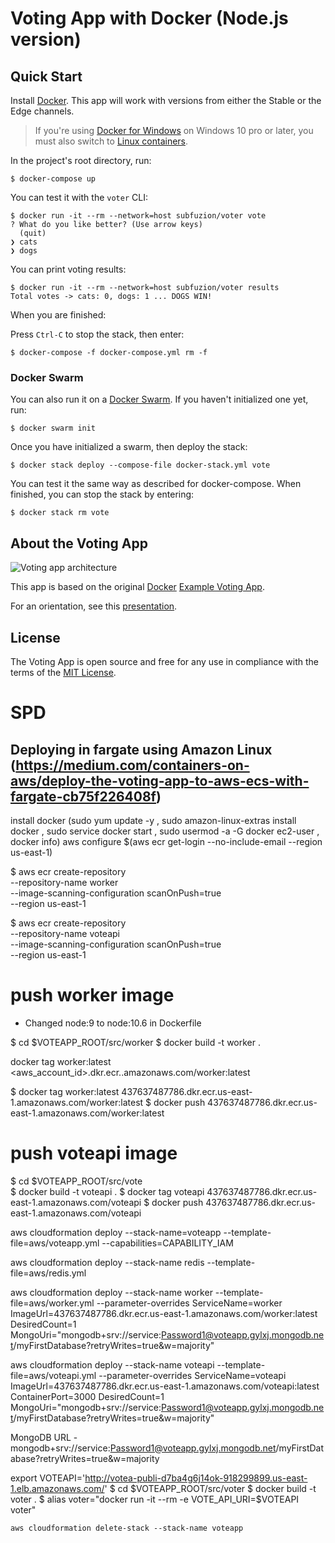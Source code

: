 # Voting App with Docker (Node.js version)

<!--
## Build Status

| Service  | Docker Image           | Build Status |
|:---------|:-----------------------|:-------------|
| API      | subfuzion/vote-api     | [![Docker build](https://img.shields.io/docker/build/subfuzion/vote-api.svg)](https://hub.docker.com/r/subfuzion/vote-api/)
| Worker   | subfuzion/vote-worker  | [![Docker build](https://img.shields.io/docker/build/subfuzion/vote-worker.svg)](https://hub.docker.com/r/subfuzion/vote-worker/)
| Auditor  | subfuzion/vote-auditor | [![Docker build](https://img.shields.io/docker/build/subfuzion/vote-auditor.svg)](https://hub.docker.com/r/subfuzion/vote-auditor/)
| Database | Mongo | [![Docker build](https://img.shields.io/docker/pulls/_/mongo.svg)](https://hub.docker.com/_/mongo/)
| Queue | Redis | [![Docker build](https://img.shields.io/docker/pulls/_/redis.svg)](https://hub.docker.com/_/redis/)

| Node.js Packages    | npm                    | Build Status |
|:--------------------|:-----------------------|:------------ |
| @subfuzion/database | [![npm (scoped)](https://img.shields.io/npm/v/@subfuzion/database.svg)](@subfuzion/database) | [![Travis](https://img.shields.io/travis/subfuzion/voting-app.svg)](https://travis-ci.org/subfuzion/voting-app)
| @subfuzion/queue    | [![npm (scoped)](https://img.shields.io/npm/v/@subfuzion/queue.svg)](@subfuzion/queue) | [![Travis](https://img.shields.io/travis/subfuzion/voting-app.svg)](https://travis-ci.org/subfuzion/voting-app)

-->

## Quick Start

Install [Docker](https://docs.docker.com/get-docker/).
This app will work with versions from either the Stable or the Edge channels.

> If you're using [Docker for Windows](https://docs.docker.com/docker-for-windows/) on Windows 10 pro or later, you must also switch to [Linux containers](https://docs.docker.com/docker-for-windows/#switch-between-windows-and-linux-containers).

In the project's root directory, run:

    $ docker-compose up

You can test it with the `voter` CLI:

```
$ docker run -it --rm --network=host subfuzion/voter vote
? What do you like better? (Use arrow keys)
  (quit)
❯ cats
❯ dogs
```

You can print voting results:

```
$ docker run -it --rm --network=host subfuzion/voter results
Total votes -> cats: 0, dogs: 1 ... DOGS WIN!
```

When you are finished:

Press `Ctrl-C` to stop the stack, then enter:

    $ docker-compose -f docker-compose.yml rm -f

### Docker Swarm

You can also run it on a [Docker Swarm](https://docs.docker.com/engine/swarm/).
If you haven't initialized one yet, run:

    $ docker swarm init

Once you have initialized a swarm, then deploy the stack:

    $ docker stack deploy --compose-file docker-stack.yml vote

You can test it the same way as described for docker-compose. When finished, you
can stop the stack by entering:

    $ docker stack rm vote

## About the Voting App

![Voting app architecture](https://raw.githubusercontent.com/subfuzion/voting-app/master/images/voting-app-arch-1.1.png)

This app is based on the original [Docker](https://docker.com) [Example Voting App](https://github.com/dockersamples/example-voting-app).

For an orientation, see this [presentation](http://bit.ly/voting-app-with-docker).

## License

The Voting App is open source and free for any use in compliance with the terms of the
[MIT License](https://github.com/subfuzion/voting-app/blob/master/LICENSE).




# SPD

## Deploying in fargate using Amazon Linux (https://medium.com/containers-on-aws/deploy-the-voting-app-to-aws-ecs-with-fargate-cb75f226408f)
install docker (sudo yum update -y  ,  sudo amazon-linux-extras install docker , sudo service docker start , sudo usermod -a -G docker ec2-user , docker info)
aws configure
$(aws ecr get-login --no-include-email --region us-east-1)

$ aws ecr create-repository \
--repository-name worker \
--image-scanning-configuration scanOnPush=true \
--region us-east-1

$ aws ecr create-repository \
--repository-name voteapi \
--image-scanning-configuration scanOnPush=true \
--region us-east-1

    

# push worker image
- Changed node:9 to node:10.6 in Dockerfile

$ cd $VOTEAPP_ROOT/src/worker
$ docker build -t worker .

  docker tag worker:latest <aws_account_id>.dkr.ecr.<region>.amazonaws.com/worker:latest
    
$ docker tag worker:latest 437637487786.dkr.ecr.us-east-1.amazonaws.com/worker:latest
$ docker push 437637487786.dkr.ecr.us-east-1.amazonaws.com/worker:latest

    
# push voteapi image
$ cd $VOTEAPP_ROOT/src/vote    
$ docker build -t voteapi .
$ docker tag voteapi 437637487786.dkr.ecr.us-east-1.amazonaws.com/voteapi
$ docker push 437637487786.dkr.ecr.us-east-1.amazonaws.com/voteapi

    
 aws cloudformation deploy --stack-name=voteapp --template-file=aws/voteapp.yml --capabilities=CAPABILITY_IAM
    
 aws cloudformation deploy --stack-name redis --template-file=aws/redis.yml
    
 aws cloudformation deploy --stack-name worker --template-file=aws/worker.yml --parameter-overrides ServiceName=worker ImageUrl=437637487786.dkr.ecr.us-east-1.amazonaws.com/worker:latest DesiredCount=1 MongoUri="mongodb+srv://service:Password1@voteapp.gylxj.mongodb.net/myFirstDatabase?retryWrites=true&w=majority"   
 
 aws cloudformation deploy --stack-name voteapi --template-file=aws/voteapi.yml --parameter-overrides ServiceName=voteapi ImageUrl=437637487786.dkr.ecr.us-east-1.amazonaws.com/voteapi:latest ContainerPort=3000 DesiredCount=1 MongoUri="mongodb+srv://service:Password1@voteapp.gylxj.mongodb.net/myFirstDatabase?retryWrites=true&w=majority"
    
    
    
MongoDB URL - mongodb+srv://service:Password1@voteapp.gylxj.mongodb.net/myFirstDatabase?retryWrites=true&w=majority    
    
    
    
export VOTEAPI='http://votea-publi-d7ba4g6j14ok-918299899.us-east-1.elb.amazonaws.com/'
$ cd $VOTEAPP_ROOT/src/voter
$ docker build -t voter .
$ alias voter="docker run -it --rm -e VOTE_API_URI=$VOTEAPI voter"
    

    aws cloudformation delete-stack --stack-name voteapp
